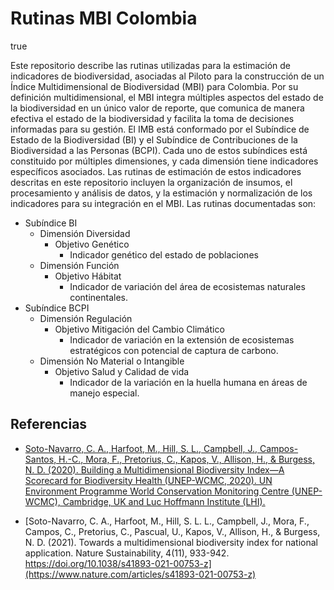 Rutinas MBI Colombia
================
true

Este repositorio describe las rutinas utilizadas para la estimación de
indicadores de biodiversidad, asociadas al Piloto para la construcción
de un Índice Multidimensional de Biodiversidad (MBI) para Colombia. Por
su definición multidimensional, el MBI integra múltiples aspectos del
estado de la biodiversidad en un único valor de reporte, que comunica de
manera efectiva el estado de la biodiversidad y facilita la toma de
decisiones informadas para su gestión. El IMB está conformado por el
Subíndice de Estado de la Biodiversidad (BI) y el Subíndice de
Contribuciones de la Biodiversidad a las Personas (BCPI). Cada uno de
estos subíndices está constituido por múltiples dimensiones, y cada
dimensión tiene indicadores específicos asociados. Las rutinas de
estimación de estos indicadores descritas en este repositorio incluyen
la organización de insumos, el procesamiento y análisis de datos, y la
estimación y normalización de los indicadores para su integración en el
MBI. Las rutinas documentadas son:

- Subíndice BI
  - Dimensión Diversidad
    - Objetivo Genético
      - Indicador genético del estado de poblaciones
  - Dimensión Función
    - Objetivo Hábitat
      - Indicador de variación del área de ecosistemas naturales
        continentales.
- Subíndice BCPI
  - Dimensión Regulación
    - Objetivo Mitigación del Cambio Climático
      - Indicador de variación en la extensión de ecosistemas
        estratégicos con potencial de captura de carbono.
  - Dimensión No Material o Intangible
    - Objetivo Salud y Calidad de vida
      - Indicador de la variación en la huella humana en áreas de manejo
        especial.

## Referencias

- [Soto-Navarro, C. A., Harfoot, M., Hill, S. L., Campbell, J.,
  Campos-Santos, H.-C., Mora, F., Pretorius, C., Kapos, V., Allison, H.,
  & Burgess, N. D. (2020). Building a Multidimensional Biodiversity
  Index—A Scorecard for Biodiversity Health (UNEP-WCMC, 2020). UN
  Environment Programme World Conservation Monitoring Centre
  (UNEP-WCMC), Cambridge, UK and Luc Hoffmann Institute
  (LHI).](https://wedocs.unep.org/bitstream/handle/20.500.11822/38023/biodiversity_index.pdf?sequence=3&isAllowed=y)

- [Soto-Navarro, C. A., Harfoot, M., Hill, S. L. L., Campbell, J., Mora,
  F., Campos, C., Pretorius, C., Pascual, U., Kapos, V., Allison, H., &
  Burgess, N. D. (2021). Towards a multidimensional biodiversity index
  for national application. Nature Sustainability, 4(11), 933-942.
  https://doi.org/10.1038/s41893-021-00753-z](https://www.nature.com/articles/s41893-021-00753-z)
